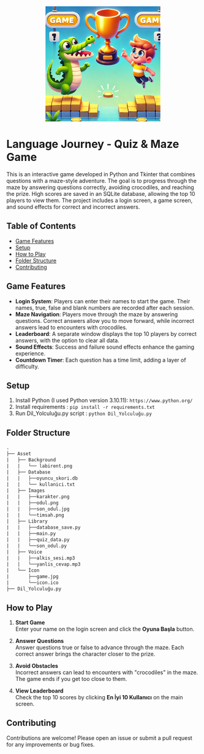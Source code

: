 <div align="center">
    <img src="Python Code/Asset/icon/game.jpg" alt="Banner" width="300" height="300">
</div>

# Language Journey - Quiz & Maze Game

This is an interactive game developed in Python and Tkinter that combines questions with a maze-style adventure. The goal is to progress through the maze by answering questions correctly, avoiding crocodiles, and reaching the prize. High scores are saved in an SQLite database, allowing the top 10 players to view them. The project includes a login screen, a game screen, and sound effects for correct and incorrect answers.

## Table of Contents
- [Game Features](#game-features)
- [Setup](#setup)
- [How to Play](#how-to-play)
- [Folder Structure](#folder-structure)
- [Contributing](#contributing)
  
## Game Features
- **Login System**: Players can enter their names to start the game. Their names, true, false and blank numbers are recorded after each session.
- **Maze Navigation**: Players move through the maze by answering questions. Correct answers allow you to move forward, while incorrect answers lead to encounters with crocodiles.
- **Leaderboard**: A separate window displays the top 10 players by correct answers, with the option to clear all data.
- **Sound Effects**: Success and failure sound effects enhance the gaming experience.
- **Countdown Timer**: Each question has a time limit, adding a layer of difficulty.
  
## Setup
1. Install Python (I used Python version 3.10.11): `https://www.python.org/`
2. Install requirements : `pip install -r requirements.txt`
3. Run Dil_Yolculuğu.py script : `python Dil_Yolculuğu.py `

## Folder Structure
```
.
├── Asset                   
|   ├── Background
|   |   └── labirent.png
|   ├── Database
|   |   ├──oyuncu_skori.db
|   |   └── kullanici.txt
|   ├── İmages
|   |   ├──karakter.png
|   |   ├──odul.png
|   |   ├──son_odul.jpg
|   |   └──timsah.png
|   ├── Library
|   |   ├──database_save.py
|   |   ├──main.py
|   |   ├──quiz_data.py
|   |   └──son_odul.py
|   ├── Voice
|   |   ├──alkis_sesi.mp3
|   |   └──yanlis_cevap.mp3  
|   └── İcon
|       ├──game.jpg
|       └──icon.ico
├── Dil_Yolculuğu.py              

```
## How to Play

1. **Start Game**  
 Enter your name on the login screen and click the **Oyuna Başla** button.

2. **Answer Questions**  
  Answer questions true or false to advance through the maze. Each correct answer brings the character closer to the prize. 

3. **Avoid Obstacles**  
   Incorrect answers can lead to encounters with "crocodiles" in the maze. The game ends if you get too close to them.

4. **View Leaderboard**  
   Check the top 10 scores by clicking **En İyi 10 Kullanıcı** on the main screen.

## Contributing

Contributions are welcome! Please open an issue or submit a pull request for any improvements or bug fixes.

